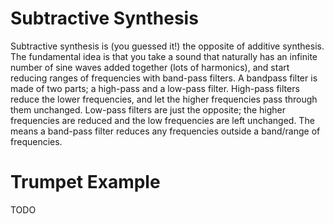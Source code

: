 # Subtractive Synthesis
Subtractive synthesis is (you guessed it!) the opposite of additive synthesis.
The fundamental idea is that you take a sound that naturally has an infinite
number of sine waves added together (lots of harmonics), and start reducing
ranges of frequencies with band-pass filters.  A bandpass filter is made of two
parts; a high-pass and a low-pass filter.  High-pass filters reduce the lower
frequencies, and let the higher frequencies pass through them unchanged.
Low-pass filters are just the opposite; the higher frequencies are reduced and
the low frequencies are left unchanged.  The means a band-pass filter reduces
any frequencies outside a band/range of frequencies.

# Trumpet Example
TODO
